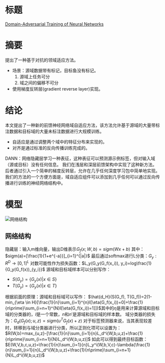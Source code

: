 # 标题
[Domain-Adversarial Training of Neural Networks](https://arxiv.org/abs/1505.07818)

# 摘要
提出了一种基于对抗的领域适应方法。
- 场景：源域数据带有标记，目标鱼没有标记。
  1. 源域上任务可分
  2. 域之间的偏移不可分
- 使用梯度反转层(gradient reverse layer)实现。

# 结论
本文提出了一种新的前馈神经网络域自适应方法，该方法允许基于源域的大量带标注数据和目标域的大量未标注数据进行大规模训练。

- 自适应是通过调整两个域中的特征分布来实现的。
- 对齐是通过标准的反向传播训练完成的。

DANN：网络隐藏层学习一种表征，这种表征可以预测源示例标签，但对输入域（源或目标）没有任何信息。
我们在浅层和深层前馈架构中实现了这种新方法。后者通过引入一个简单的梯度反转层，允许在几乎任何深度学习包中简单地实现。
我们的方法的一个方便方面是，域自适应组件可以添加到几乎任何可以通过反向传播进行训练的神经网络结构中。

# 模型
![网络结构](/image/DANN001.png "所提出的体系结构包括一个深度特征提取器（绿色）和一个深度标签预测器（蓝色），它们共同构成一个标准的前馈体系结构。
无监督域自适应是通过添加一个域分类器（red）来实现的，该分类器通过梯度反转层连接到特征提取器，梯度反转层在基于反向传播的训练期间将梯度乘以某个负常数。否则，训练将标准化进行，并将标签预测损失（对于源示例）和域分类损失（对于所有样本）降至最低。梯度反转确保两个域上的特征分布相似（对于域分类器来说尽可能不可区分），从而产生域不变特征。")
## 网络结构
隐藏层：输入m维向量，输出D维表示$G_f(x;W,b)=sigm(Wx+b)$
其中：$sigm(a)=[\frac{1}{1+e^{-a}}]_{i=1}^{|a|}$
最后通过softmax进行L分类：$G_y:R^D\to [0, 1]^L$
对数可能性作为损失函数：$L_y(G_y(G_f(x_i)), y_i)=log\frac{1}{G_y(G_f(x))_{y_i}}$
源域和目标域样本可以分别写作：
- $S(G_y)=\{G_y(x)|x\in S\}$
- $T(G_y)=\{G_y(x)|x\in T\}$

根据前面的原理：源域和目标域可以写作：
$\hat{d_H}(S(G_f), T(G_f))=2(1-min_{\eta \in H}[\frac{1}{n}\sum_{i=1}^{n}I[\eta(G_f(x_i))=0]+\frac{1}{n\prime}\sum_{i=n+1}^{N}I[\eta(G_f(x_i))=1]])$其中的$\eta$是用来计算源域和目标域的分类器的，$I$是一个常数，$n$和$n\prime$是源域和目标域的样本数。
域分类器的损失为：$G_d(G_f(x);u,z)=sigm(u^TG_f(x)+z)$
对于标签预测器来说，当其表现较差时，转移到与域分类器进行分类，所以正则化项可以设置为：
$R(W,b)=max_{u,z}-[\frac{1}{n}\sum_{i=1}{n}L_d^i(W,b,u,z)+\frac{1}{n\prime}\sum_{i=n+1}{N}L_d^i(W,b,u,z)]$
如此可以得到最终目标函数：
$E(W,V,b,c,u,z)=\frac{1}{n}\sum_{i=1}{n}L_y^i(W,b,V,c)-\lambda(\frac{1}{n}\sum_{i=1}{n}L_d^i(W,b,u,z)+\frac{1}{n\prime}\sum_{i=n+1}{N}L_d^i(W,b,u,z))$